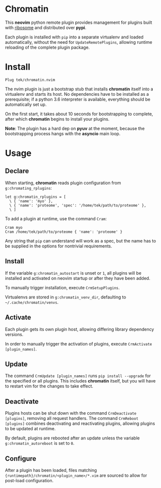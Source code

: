 # Chromatin

This **neovim** python remote plugin provides management for plugins built with [ribosome] and distributed over
**pypi**.

Each plugin is installed with `pip` into a separate virtualenv and loaded automatically, without the need for
`UpdateRemotePlugins`, allowing runtime reloading of the complete plugin package.

# Install

`Plug tek/chromatin.nvim`

The nvim plugin is just a bootstrap stub that installs **chromatin** itself into a virtualenv and starts its host.
No dependencies have to be installed as a prerequisite; if a python 3.6 interpreter is available, everything should be
automatically set up.

On the first start, it takes about 10 seconds for bootstrapping to complete, after which **chromatin** begins to install
your plugins.

**Note**: The plugin has a hard dep on **pyuv** at the moment, because the bootstrapping process hangs with the
**asyncio** main loop.

# Usage

## Declare
When starting, **chromatin** reads plugin configuration from `g:chromating_rplugins`:

```viml
let g:chromatin_rplugins = [
  \ { 'name': 'myo' },
  \ { 'name': 'proteome', 'spec': '/home/tek/path/to/proteome' },
  \ ]
```

To add a plugin at runtime, use the command `Cram`:

```
Cram myo
Cram /home/tek/path/to/proteome { 'name': 'proteome' }
```

Any string that `pip` can understand will work as a spec, but the name has to be supplied in the options for nontrivial
requirements.

## Install

If the variable `g:chromatin_autostart` is unset or `1`, all plugins will be installed and activated on neovim startup
or after they have been added.

To manually trigger installation, execute `CrmSetupPlugins`.

Virtualenvs are stored in `g:chromatin_venv_dir`, defaulting to `~/.cache/chromatin/venvs`.

## Activate

Each plugin gets its own plugin host, allowing differing library dependency versions.

In order to manually trigger the activation of plugins, execute `CrmActivate [plugin_names]`.

## Update

The command `CrmUpdate [plugin_names]` runs `pip install --upgrade` for the specified or all plugins.
This includes **chromatin** itself, but you will have to restart vim for the changes to take effect.

## Deactivate

Plugins hosts can be shut down with the command `CrmDeactivate [plugins]`, removing all request handlers. The command
`CrmReboot [plugins]` combines deactivating and reactivating plugins, allowing plugins to be updated at runtime.

By default, plugins are rebooted after an update unless the variable `g:chromatin_autoreboot` is set to `0`.

## Configure

After a plugin has been loaded, files matching `{runtimepath}/chromatin/<plugin_name>/*.vim` are sourced to allow for
post-load configuration.

[ribosome]: https://github.com/tek/ribosome
